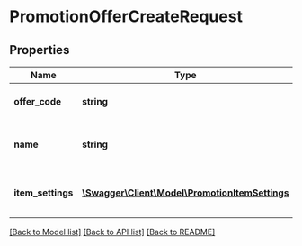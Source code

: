 # PromotionOfferCreateRequest

## Properties
Name | Type | Description | Notes
------------ | ------------- | ------------- | -------------
**offer_code** | **string** | The promotion offer code. | [optional] 
**name** | **string** | The name of the promotion offer. | [optional] 
**item_settings** | [**\Swagger\Client\Model\PromotionItemSettings**](PromotionItemSettings.md) | Settings for promotion items on the offer. | [optional] 

[[Back to Model list]](../README.md#documentation-for-models) [[Back to API list]](../README.md#documentation-for-api-endpoints) [[Back to README]](../README.md)



